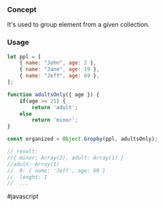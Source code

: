 ### Concept

It's used to group element from a given collection.

### Usage

```javascript
let ppl = [
	{ name: "John", age: 2 },
	{ name: "Jane", age: 19 },
	{ name: "Jeff", age: 69 },
];

function adultsOnly({ age }) {
	if(age >= 21) {
		return 'adult';
	else
		return 'minor';
}

const organized = Object.Gropby(ppl, adultsOnly);

// result:
//{ minor: Array(2), adult: Array(1) }
//adult: Array(1)
//	0: { name: 'Jeff', age: 69 }
//	lenght: 1
//	...
```

#javascript 